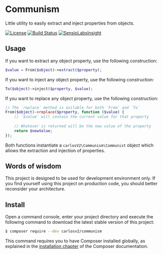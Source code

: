 # Communism

Little utility to easily extract and inject properties from objects.

[![License](https://poser.pugx.org/carlosv2/communism/license)](https://packagist.org/packages/carlosv2/communism)
[![Build Status](https://travis-ci.org/carlosV2/Communism.svg?branch=master)](https://travis-ci.org/carlosV2/Communism)
[![SensioLabsInsight](https://insight.sensiolabs.com/projects/21d88d25-be98-4e8c-86bd-8762b4ebb039/mini.png)](https://insight.sensiolabs.com/projects/21d88d25-be98-4e8c-86bd-8762b4ebb039)

## Usage

If you want to extract any object property, use the following construction:

```php
$value = From($object)->extract($property);
```

If you want to inject any object property, use the following construction:

```php
To($object)->inject($property, $value);
```

If you want to replace any object property, use the following construction:

```php
// The `replace` method is avilable for both `From` and `To` 
From($object)->replace($property, function ($value) {
    // `$value` will contain the current value for that property
    
    // Whatever is returned will be the new value of the property
    return $newValue;
});
```

Both functions instantiate a `carlosV2\Communism\Communist` object which
allows the extraction and injection of properties.


## Words of wisdom

This project is designed to be used for development environment only. If you find yourself
using this project on production code, you should better reconsider your architecture.


## Install

Open a command console, enter your project directory and execute the
following command to download the latest stable version of this project:

```bash
$ composer require --dev carlosv2/communism
```

This command requires you to have Composer installed globally, as explained
in the [installation chapter](https://getcomposer.org/doc/00-intro.md)
of the Composer documentation.
